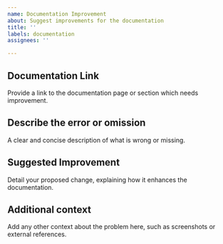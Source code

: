 ```yaml
---
name: Documentation Improvement
about: Suggest improvements for the documentation
title: ''
labels: documentation
assignees: ''

---
```


## Documentation Link

Provide a link to the documentation page or section which needs improvement.

## Describe the error or omission

A clear and concise description of what is wrong or missing.

## Suggested Improvement

Detail your proposed change, explaining how it enhances the documentation.

## Additional context

Add any other context about the problem here, such as screenshots or external references.
